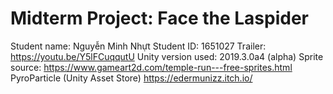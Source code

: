 # Midterm Project: Face the Laspider
 Student name: Nguyễn Minh Nhựt
 Student ID: 1651027
 Trailer: https://youtu.be/Y5lFCuqqutU 
 Unity version used: 2019.3.0a4 (alpha)
 Sprite source:
  https://www.gameart2d.com/temple-run---free-sprites.html
  PyroParticle (Unity Asset Store)
  https://edermunizz.itch.io/
